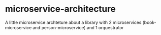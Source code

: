 # microservice-architecture
A little microservice archteture about a library with 2 microservices (book-microservice and person-microservice) and 1 orquestrator
